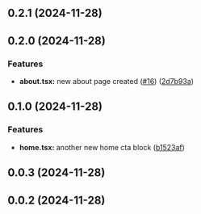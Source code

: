 

## 0.2.1 (2024-11-28)

## 0.2.0 (2024-11-28)


### Features

* **about.tsx:** new about page created ([#16](https://github.com/thomasm0/release-it-test/issues/16)) ([2d7b93a](https://github.com/thomasm0/release-it-test/commit/2d7b93a1a53f8b6b0163ece65d88d990d5b43e42))

## 0.1.0 (2024-11-28)


### Features

* **home.tsx:** another new home cta block ([b1523af](https://github.com/thomasm0/release-it-test/commit/b1523afd76266946b1f84fc86c787f827850bf02))

## 0.0.3 (2024-11-28)

## 0.0.2 (2024-11-28)
